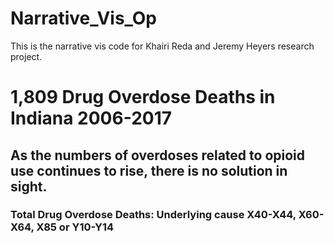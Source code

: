 # Narrative_Vis_Op
This is the narrative vis code for Khairi Reda and Jeremy Heyers research project.
<body>
        <h1>1,809 Drug Overdose Deaths in Indiana 2006-2017</h1>
		<h2>As the numbers of overdoses related to opioid use continues to rise, there is no solution in sight.</h2>
    <h3>Total Drug Overdose Deaths: Underlying cause X40-X44, X60-X64, X85 or Y10-Y14</h3>
        
</body>
